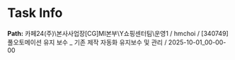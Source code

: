 # Task Info

**Path:** 카페24(주)\본사사업장\[CG]MI본부\Y쇼핑센터팀\운영1 / hmchoi / [340749] 풀오토메이션 유지 보수 _ 기존 제작 자동화 유지보수 및 관리 / 2025-10-01_00-00-00

